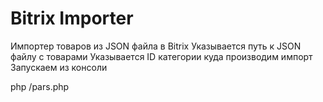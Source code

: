 # Bitrix Importer

Импортер товаров из JSON файла в Bitrix
Указывается путь к JSON файлу с товарами
Указывается ID категории куда производим импорт
Запускаем из консоли

php /pars.php
